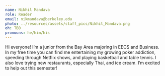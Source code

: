 ```yaml
---
name: Nikhil Mandava
role: Reader
email: nikmandava@berkeley.edu
photo: ../resources/assets/staff_pics/Nikhil_Mandava.png
oh: TBD
pronouns: he/him/his
---
```


Hi everyone! I’m a junior from the Bay Area majoring in EECS and Business. In my free time you can find me entertaining my growing poker addiction, speeding through Netflix shows, and playing basketball and table tennis. I also love trying new restaurants, especially Thai, and ice cream. I’m excited to help out this semester!
